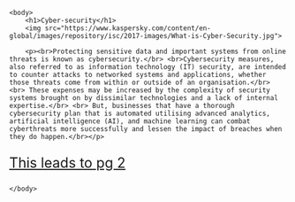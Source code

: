 <!DOCTYPE HTML>
<html>
    <head>
        <title>Cybersecurity assingment</title>
        <meta charset="utf-8">
<style>
p {
color:black;
font-size:25px;
font-type:Coronet;
}

body{
background-color:orange;
}

h1{
color:blue;
}


</style>
    </head>


    <body>
        <h1>Cyber-security</h1>
        <img src="https://www.kaspersky.com/content/en-global/images/repository/isc/2017-images/What-is-Cyber-Security.jpg">
        
        <p><br>Protecting sensitive data and important systems from online threats is known as cybersecurity.</br> <br>Cybersecurity measures, also referred to as information technology (IT) security, are intended to counter attacks to networked systems and applications, whether those threats come from within or outside of an organisation.</br> <br> These expenses may be increased by the complexity of security systems brought on by dissimilar technologies and a lack of internal expertise.</br> <br> But, businesses that have a thorough cybersecurity plan that is automated utilising advanced analytics, artificial intelligence (AI), and machine learning can combat cyberthreats more successfully and lessen the impact of breaches when they do happen.</br></p>

<a href = "page 2.html"> This leads to pg 2</a>
                
        
    </body>
</html>
